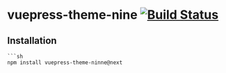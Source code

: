 # vuepress-theme-nine [![Build Status](https://travis-ci.org/NineSwordsMonster/vuepress-theme-nine.svg?branch=master)](https://travis-ci.org/NineSwordsMonster/vuepress-theme-nine)

## Installation
```
```sh
npm install vuepress-theme-ninne@next
```

